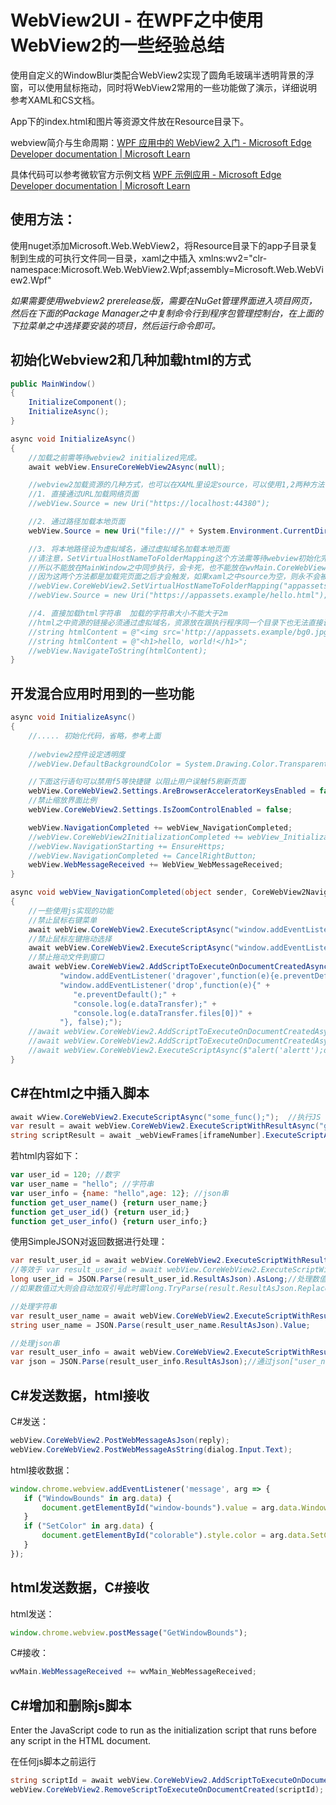 # WebView2UI - 在WPF之中使用WebView2的一些经验总结

使用自定义的WindowBlur类配合WebView2实现了圆角毛玻璃半透明背景的浮窗，可以使用鼠标拖动，同时将WebView2常用的一些功能做了演示，详细说明参考XAML和CS文档。

App下的index.html和图片等资源文件放在Resource目录下。



webview简介与生命周期：[WPF 应用中的 WebView2 入门 - Microsoft Edge Developer documentation | Microsoft Learn](https://learn.microsoft.com/zh-cn/microsoft-edge/webview2/get-started/wpf)

具体代码可以参考微软官方示例文档 [WPF 示例应用 - Microsoft Edge Developer documentation | Microsoft Learn](https://learn.microsoft.com/zh-cn/microsoft-edge/webview2/samples/webview2wpfbrowser)



## 使用方法：

使用nuget添加Microsoft.Web.WebView2，将Resource目录下的app子目录复制到生成的可执行文件同一目录，xaml之中插入 xmlns:wv2="clr-namespace:Microsoft.Web.WebView2.Wpf;assembly=Microsoft.Web.WebView2.Wpf"

*如果需要使用webview2 prerelease版，需要在NuGet管理界面进入项目网页，然后在下面的Package Manager之中复制命令行到程序包管理控制台，在上面的下拉菜单之中选择要安装的项目，然后运行命令即可。*



## 初始化Webview2和几种加载html的方式

```C#
public MainWindow()
{
    InitializeComponent();
    InitializeAsync();
}

async void InitializeAsync()
{
    //加载之前需等待webview2 initialized完成。
    await webView.EnsureCoreWebView2Async(null);

    //webview2加载资源的几种方式，也可以在XAML里设定source，可以使用1,2两种方法
    //1. 直接通过URL加载网络页面
    //webView.Source = new Uri("https://localhost:44380");

    //2. 通过路径加载本地页面
    webView.Source = new Uri("file:///" + System.Environment.CurrentDirectory + "\\app\\index.html");

    //3. 将本地路径设为虚拟域名，通过虚拟域名加载本地页面
    //请注意，SetVirtualHostNameToFolderMapping这个方法需等待webview初始化完成，否则会因webview为空而崩溃，
    //所以不能放在MainWindow之中同步执行，会卡死，也不能放在wvMain.CoreWebView2InitializationCompleted和NavigationCompleted之中执行，
    //因为这两个方法都是加载完页面之后才会触发，如果xaml之中source为空，则永不会被执行，所以需在MainWindow异步执行并通过EnsureCoreWebView2Async方法等待：
    //webView.CoreWebView2.SetVirtualHostNameToFolderMapping("appassets.example", "app", CoreWebView2HostResourceAccessKind.Allow);
    //webView.Source = new Uri("https://appassets.example/hello.html");

    //4. 直接加载html字符串  加载的字符串大小不能大于2m 
    //html之中资源的链接必须通过虚拟域名，资源放在跟执行程序同一个目录下也无法直接调用
    //string htmlContent = @"<img src='http://appassets.example/bg0.jpg'>";
    //string htmlContent = @"<h1>hello, world!</h1>";
    //webView.NavigateToString(htmlContent);         
}
```





## 开发混合应用时用到的一些功能

```C#
async void InitializeAsync()
{
    //..... 初始化代码，省略，参考上面
    
    //webview2控件设定透明度        
    //webView.DefaultBackgroundColor = System.Drawing.Color.Transparent;

    //下面这行语句可以禁用f5等快捷键 以阻止用户误触f5刷新页面
    webView.CoreWebView2.Settings.AreBrowserAcceleratorKeysEnabled = false;
    //禁止缩放界面比例
    webView.CoreWebView2.Settings.IsZoomControlEnabled = false;

    webView.NavigationCompleted += webView_NavigationCompleted;
    //webView.CoreWebView2InitializationCompleted += webView_InitializationCompleted;
    //webView.NavigationStarting += EnsureHttps;
    //webView.NavigationCompleted += CancelRightButton;
    webView.WebMessageReceived += WebView_WebMessageReceived; 
}

async void webView_NavigationCompleted(object sender, CoreWebView2NavigationCompletedEventArgs args)
{
    //一些使用js实现的功能
    //禁止鼠标右键菜单
    await webView.CoreWebView2.ExecuteScriptAsync("window.addEventListener('contextmenu', window => {window.preventDefault();});");
    //禁止鼠标左键拖动选择
    await webView.CoreWebView2.ExecuteScriptAsync("window.addEventListener('selectstart', window => {window.preventDefault();});");
    //禁止拖动文件到窗口
    await webView.CoreWebView2.AddScriptToExecuteOnDocumentCreatedAsync(
           "window.addEventListener('dragover',function(e){e.preventDefault();},false);" +
           "window.addEventListener('drop',function(e){" +
              "e.preventDefault();" +
              "console.log(e.dataTransfer);" +
              "console.log(e.dataTransfer.files[0])" +
           "}, false);");
    //await webView.CoreWebView2.AddScriptToExecuteOnDocumentCreatedAsync("window.chrome.webview.postMessage(window.document.URL);");
    //await webView.CoreWebView2.AddScriptToExecuteOnDocumentCreatedAsync("window.chrome.webview.addEventListener(\'message\', event => alert(event.data));");
    //await webView.CoreWebView2.ExecuteScriptAsync($"alert('alertt');document.getElementById('hello').innerHTML='hello;");
}
```





## C#在html之中插入脚本

```c#
await wView.CoreWebView2.ExecuteScriptAsync("some_func();");  //执行JS
var result = await webView.CoreWebView2.ExecuteScriptWithResultAsync("get_json();"); //执行带返回值的JS
string scriptResult = await _webViewFrames[iframeNumber].ExecuteScriptAsync(dialog.Input.Text);  //插入 iFrame
```

若html内容如下：

```javascript
var user_id = 120; //数字
var user_name = "hello"; //字符串
var user_info = {name: "hello",age: 12}; //json串
function get_user_name() {return user_name;}
function get_user_id() {return user_id;}
function get_user_info() {return user_info;}
```

使用SimpleJSON对返回数据进行处理：

```C#
var result_user_id = await webView.CoreWebView2.ExecuteScriptWithResultAsync("user_id");
//等效于 var result_user_id = await webView.CoreWebView2.ExecuteScriptWithResultAsync("get_user_id()");
long user_id = JSON.Parse(result_user_id.ResultAsJson).AsLong;//处理数值
//如果数值过大则会自动加双引号此时需long.TryParse(result.ResultAsJson.Replace("\"", ""), out t);

//处理字符串
var result_user_name = await webView.CoreWebView2.ExecuteScriptWithResultAsync("get_user_name();");
string user_name = JSON.Parse(result_user_name.ResultAsJson).Value;

//处理json串
var result_user_info = await webView.CoreWebView2.ExecuteScriptWithResultAsync("get_user_info();");
var json = JSON.Parse(result_user_info.ResultAsJson);//通过json["user_name"].Value 获取值 
```



## C#发送数据，html接收

C#发送：

```c#
webView.CoreWebView2.PostWebMessageAsJson(reply);
webView.CoreWebView2.PostWebMessageAsString(dialog.Input.Text);
```

html接收数据：

```javascript
window.chrome.webview.addEventListener('message', arg => {
   if ("WindowBounds" in arg.data) {
       document.getElementById("window-bounds").value = arg.data.WindowBounds;
   }
   if ("SetColor" in arg.data) {
       document.getElementById("colorable").style.color = arg.data.SetColor;
   }
});  
```



## html发送数据，C#接收

html发送：

```javascript
window.chrome.webview.postMessage("GetWindowBounds");
```

C#接收：

```c#
wvMain.WebMessageReceived += wvMain_WebMessageReceived;
```



## C#增加和删除js脚本

Enter the JavaScript code to run as the initialization script that runs before any script in the HTML document.

在任何js脚本之前运行

```C#
string scriptId = await webView.CoreWebView2.AddScriptToExecuteOnDocumentCreatedAsync(dialog.Input.Text);
webView.CoreWebView2.RemoveScriptToExecuteOnDocumentCreated(scriptId);
```



